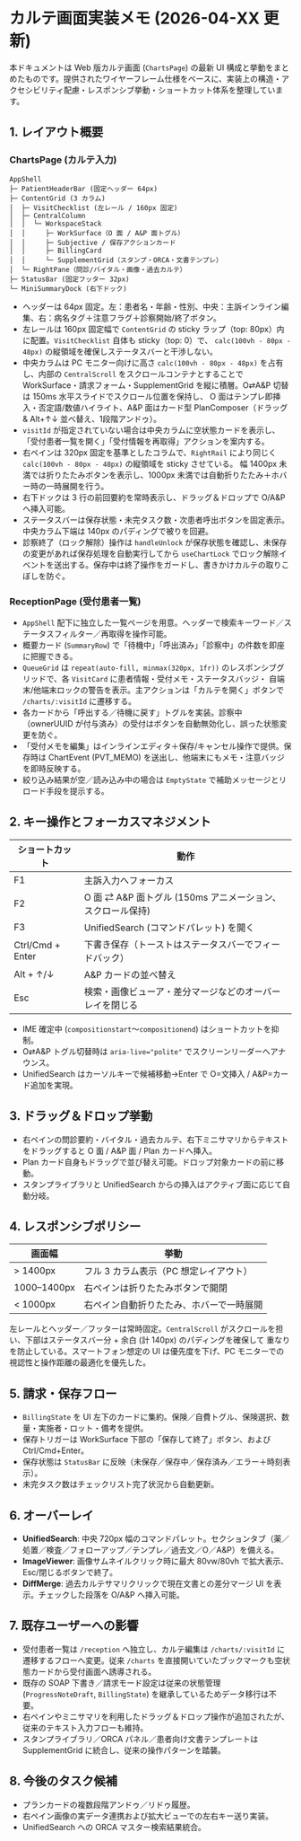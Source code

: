 # カルテ画面実装メモ (2026-04-XX 更新)

本ドキュメントは Web 版カルテ画面 (`ChartsPage`) の最新 UI 構成と挙動をまとめたものです。提供されたワイヤーフレーム仕様をベースに、実装上の構造・アクセシビリティ配慮・レスポンシブ挙動・ショートカット体系を整理しています。

## 1. レイアウト概要

### ChartsPage (カルテ入力)

```
AppShell
├─ PatientHeaderBar (固定ヘッダー 64px)
├─ ContentGrid (3 カラム)
│  ├─ VisitChecklist (左レール / 160px 固定)
│  ├─ CentralColumn
│  │  └─ WorkspaceStack
│  │     ├─ WorkSurface（O 面 / A&P 面トグル）
│  │     ├─ Subjective / 保存アクションカード
│  │     ├─ BillingCard
│  │     └─ SupplementGrid（スタンプ・ORCA・文書テンプレ）
│  └─ RightPane（問診/バイタル・画像・過去カルテ）
├─ StatusBar (固定フッター 32px)
└─ MiniSummaryDock (右下ドック)
```

- ヘッダーは 64px 固定。左：患者名・年齢・性別、中央：主訴インライン編集、右：病名タグ＋注意フラグ＋診察開始/終了ボタン。
- 左レールは 160px 固定幅で `ContentGrid` の sticky ラップ（top: 80px）内に配置。`VisitChecklist` 自体も sticky（top: 0）で、
  `calc(100vh - 80px - 48px)` の縦領域を確保しステータスバーと干渉しない。
- 中央カラムは PC モニター向けに高さ `calc(100vh - 80px - 48px)` を占有し、内部の `CentralScroll` をスクロールコンテナとすることで
  WorkSurface・請求フォーム・SupplementGrid を縦に積層。O⇄A&P 切替は 150ms 水平スライドでスクロール位置を保持し、
  O 面はテンプレ即挿入・否定語/数値ハイライト、A&P 面はカード型 PlanComposer（ドラッグ & Alt+↑↓ 並べ替え、1段階アンドゥ）。
- `visitId` が指定されていない場合は中央カラムに空状態カードを表示し、「受付患者一覧を開く」「受付情報を再取得」アクションを案内する。
- 右ペインは 320px 固定を基準としたコラムで、`RightRail` により同じく `calc(100vh - 80px - 48px)` の縦領域を sticky させている。
  幅 1400px 未満では折りたたみボタンを表示し、1000px 未満では自動折りたたみ＋ホバー時の一時展開を行う。
- 右下ドックは 3 行の前回要約を常時表示し、ドラッグ＆ドロップで O/A&P へ挿入可能。
- ステータスバーは保存状態・未完タスク数・次患者呼出ボタンを固定表示。中央カラム下端は 140px のパディングで被りを回避。
- 診察終了（ロック解除）操作は `handleUnlock` が保存状態を確認し、未保存の変更があれば保存処理を自動実行してから `useChartLock` でロック解除イベントを送出する。保存中は終了操作をガードし、書きかけカルテの取りこぼしを防ぐ。

### ReceptionPage (受付患者一覧)

- `AppShell` 配下に独立した一覧ページを用意。ヘッダーで検索キーワード／ステータスフィルター／再取得を操作可能。
- 概要カード (`SummaryRow`) で「待機中」「呼出済み」「診察中」の件数を即座に把握できる。
- `QueueGrid` は `repeat(auto-fill, minmax(320px, 1fr))` のレスポンシブグリッドで、各 `VisitCard` に患者情報・受付メモ・ステータスバッジ・
  自端末/他端末ロックの警告を表示。主アクションは「カルテを開く」ボタンで `/charts/:visitId` に遷移する。
- 各カードから「呼出する／待機に戻す」トグルを実装。診察中（ownerUUID が付与済み）の受付はボタンを自動無効化し、誤った状態変更を防ぐ。
- 「受付メモを編集」はインラインエディタ＋保存/キャンセル操作で提供。保存時は ChartEvent (PVT_MEMO) を送出し、他端末にもメモ・注意バッジを即時反映する。
- 絞り込み結果が空／読み込み中の場合は `EmptyState` で補助メッセージとリロード手段を提示する。

## 2. キー操作とフォーカスマネジメント

| ショートカット | 動作 |
|-----------------|------|
| F1 | 主訴入力へフォーカス |
| F2 | O 面 ⇄ A&P 面トグル (150ms アニメーション、スクロール保持) |
| F3 | UnifiedSearch (コマンドパレット) を開く |
| Ctrl/Cmd + Enter | 下書き保存（トーストはステータスバーでフィードバック） |
| Alt + ↑/↓ | A&P カードの並べ替え |
| Esc | 検索・画像ビューア・差分マージなどのオーバーレイを閉じる |

- IME 確定中 (`compositionstart`〜`compositionend`) はショートカットを抑制。
- O⇄A&P トグル切替時は `aria-live="polite"` でスクリーンリーダーへアナウンス。
- UnifiedSearch はカーソルキーで候補移動→Enter で O=文挿入 / A&P=カード追加を実現。

## 3. ドラッグ＆ドロップ挙動

- 右ペインの問診要約・バイタル・過去カルテ、右下ミニサマリからテキストをドラッグすると O 面 / A&P 面 / Plan カードへ挿入。
- Plan カード自身もドラッグで並び替え可能。ドロップ対象カードの前に移動。
- スタンプライブラリと UnifiedSearch からの挿入はアクティブ面に応じて自動分岐。

## 4. レスポンシブポリシー

| 画面幅 | 挙動 |
|--------|------|
| > 1400px | フル 3 カラム表示（PC 想定レイアウト） |
| 1000–1400px | 右ペインは折りたたみボタンで開閉 |
| < 1000px | 右ペイン自動折りたたみ、ホバーで一時展開 |

左レールとヘッダー／フッターは常時固定。`CentralScroll` がスクロールを担い、下部はステータスバー分 + 余白 (計 140px) のパディングを確保して
重なりを防止している。スマートフォン想定の UI は優先度を下げ、PC モニターでの視認性と操作距離の最適化を優先した。

## 5. 請求・保存フロー

- `BillingState` を UI 左下のカードに集約。保険／自費トグル、保険選択、数量・実施者・ロット・備考を提供。
- 保存トリガーは WorkSurface 下部の「保存して終了」ボタン、および Ctrl/Cmd+Enter。
- 保存状態は `StatusBar` に反映（未保存／保存中／保存済み／エラー＋時刻表示）。
- 未完タスク数はチェックリスト完了状況から自動更新。

## 6. オーバーレイ

- **UnifiedSearch**: 中央 720px 幅のコマンドパレット。セクションタブ（薬／処置／検査／フォローアップ／テンプレ／過去文／O／A&P）を備える。
- **ImageViewer**: 画像サムネイルクリック時に最大 80vw/80vh で拡大表示、Esc/閉じるボタンで終了。
- **DiffMerge**: 過去カルテサマリクリックで現在文書との差分マージ UI を表示。チェックした段落を O/A&P へ挿入可能。

## 7. 既存ユーザーへの影響

- 受付患者一覧は `/reception` へ独立し、カルテ編集は `/charts/:visitId` に遷移するフローへ変更。従来 `/charts` を直接開いていたブックマークも空状態カードから受付画面へ誘導される。
- 既存の SOAP 下書き／請求モード設定は従来の状態管理 (`ProgressNoteDraft`, `BillingState`) を継承しているためデータ移行は不要。
- 右ペインやミニサマリを利用したドラッグ＆ドロップ操作が追加されたが、従来のテキスト入力フローも維持。
- スタンプライブラリ／ORCA パネル／患者向け文書テンプレートは SupplementGrid に統合し、従来の操作パターンを踏襲。

## 8. 今後のタスク候補

- プランカードの複数段階アンドゥ／リドゥ履歴。
- 右ペイン画像の実データ連携および拡大ビューでの左右キー送り実装。
- UnifiedSearch への ORCA マスター検索結果統合。

